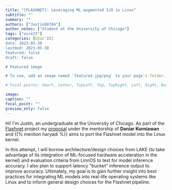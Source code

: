 ```yaml
---
title: "[FLASHNET]: Leveraging ML-augmented I/O in Linux"
subtitle: ""
summary: ""
authors: ["Justin08784"]
author_notes: ["Student at the University of Chicago"]
tags: ["osre23"]
categories: [GSoC'23]
date: 2023-05-30
lastmod: 2023-05-30
featured: false
draft: false

# Featured image

# To use, add an image named `featured.jpg/png` to your page's folder.

# Focal points: Smart, Center, TopLeft, Top, TopRight, Left, Right, BottomLeft, Bottom, BottomRight.

image:
caption: ""
focal_point: ""
preview_only: false
---
```


Hi! I'm Justin, an undergraduate at the University of Chicago. As part of the [Flashnet](/project/osre23/uchicago/flashnet) project my [proposal](https://drive.google.com/file/d/1gsNaYUYOgdN2ilpyPOmI7jjLeoZh219J/view) under the mentorship of
**Daniar Kurniawan** and {{% mention haryadi %}} aims to port the Flashnet model into the Linux kernel. 

In this attempt, I will borrow architecture/design choices from LAKE (to take advantage of its integration of ML-focused hardware acceleration in the kernel) and evaluation criteria from LinnOS to test for model inference accuracy. I also plan to support latency "bucket" inference output to improve accuracy. Ultimately, my goal is to gain further insight into best practices for integrating ML models into real-life operating systems like Linux and to inform general design choices for the Flashnet pipeline. 